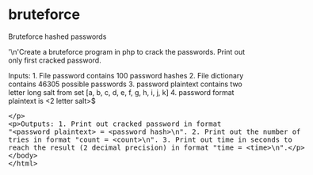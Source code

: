 # bruteforce
 Bruteforce hashed passwords

 '\n'Create a bruteforce program in php to crack the passwords. Print out only first cracked password.

 Inputs:
	1. File password contains 100 password hashes
	2. File dictionary contains 46305 possible passwords
	3. password plaintext contains two letter long salt from set [a, b, c, d, e, f, g, h, i, j, k]
	4. password format plaintext is <2 letter salt>$<plaintext password>

 Outputs:
	1. Print out cracked password in format "<password plaintext> = <password hash>\n". 
	2. Print out the number of tries in format "count = <count>\n".
	3. Print out time in seconds to reach the result (2 decimal precision) in format "time = <time>\n".

